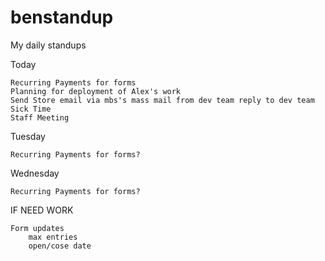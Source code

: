 # benstandup
My daily standups

Today

    Recurring Payments for forms
    Planning for deployment of Alex's work
    Send Store email via mbs's mass mail from dev team reply to dev team
    Sick Time
    Staff Meeting

Tuesday

    Recurring Payments for forms?

Wednesday 

    Recurring Payments for forms?

IF NEED WORK
    
    Form updates
        max entries
        open/cose date
